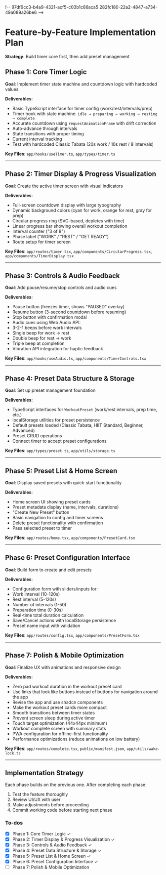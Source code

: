 !-- 97df9cc3-b4a9-4321-acf5-c03b1c86aca5 282fc180-22a2-4847-a734-49a089a26be6 -->

# Feature-by-Feature Implementation Plan

**Strategy**: Build timer core first, then add preset management

## Phase 1: Core Timer Logic

**Goal**: Implement timer state machine and countdown logic with hardcoded values

**Deliverables**:

- Basic TypeScript interface for timer config (work/rest/intervals/prep)
- Timer hook with state machine: `idle → preparing → working → resting → complete`
- Accurate countdown using `requestAnimationFrame` with drift correction
- Auto-advance through intervals
- State transitions with proper timing
- Current interval tracking
- Test with hardcoded Classic Tabata (20s work / 10s rest / 8 intervals)

**Key Files**: `app/hooks/useTimer.ts`, `app/types/timer.ts`

---

## Phase 2: Timer Display & Progress Visualization

**Goal**: Create the active timer screen with visual indicators

**Deliverables**:

- Full-screen countdown display with large typography
- Dynamic background colors (cyan for work, orange for rest, gray for prep)
- Circular progress ring (SVG-based, depletes with time)
- Linear progress bar showing overall workout completion
- Interval counter ("3 of 8")
- Phase label ("WORK" / "REST" / "GET READY")
- Route setup for timer screen

**Key Files**: `app/routes/timer.tsx`, `app/components/CircularProgress.tsx`, `app/components/TimerDisplay.tsx`

---

## Phase 3: Controls & Audio Feedback

**Goal**: Add pause/resume/stop controls and audio cues

**Deliverables**:

- Pause button (freezes timer, shows "PAUSED" overlay)
- Resume button (3-second countdown before resuming)
- Stop button with confirmation modal
- Audio cues using Web Audio API:
- 3-2-1 beeps before work intervals
- Single beep for work → rest
- Double beep for rest → work
- Triple beep at completion
- Vibration API integration for haptic feedback

**Key Files**: `app/hooks/useAudio.ts`, `app/components/TimerControls.tsx`

---

## Phase 4: Preset Data Structure & Storage

**Goal**: Set up preset management foundation

**Deliverables**:

- TypeScript interfaces for `WorkoutPreset` (work/rest intervals, prep time, etc.)
- localStorage utilities for preset persistence
- Default presets loaded (Classic Tabata, HIIT Standard, Beginner, Advanced)
- Preset CRUD operations
- Connect timer to accept preset configurations

**Key Files**: `app/types/preset.ts`, `app/utils/storage.ts`

---

## Phase 5: Preset List & Home Screen

**Goal**: Display saved presets with quick-start functionality

**Deliverables**:

- Home screen UI showing preset cards
- Preset metadata display (name, intervals, durations)
- "Create New Preset" button
- Basic navigation to config and timer screens
- Delete preset functionality with confirmation
- Pass selected preset to timer

**Key Files**: `app/routes/home.tsx`, `app/components/PresetCard.tsx`

---

## Phase 6: Preset Configuration Interface

**Goal**: Build form to create and edit presets

**Deliverables**:

- Configuration form with sliders/inputs for:
- Work interval (10-120s)
- Rest interval (5-120s)
- Number of intervals (1-50)
- Preparation time (0-30s)
- Real-time total duration calculation
- Save/Cancel actions with localStorage persistence
- Preset name input with validation

**Key Files**: `app/routes/config.tsx`, `app/components/PresetForm.tsx`

---

## Phase 7: Polish & Mobile Optimization

**Goal**: Finalize UX with animations and responsive design

**Deliverables**:

- Zero pad workout duration in the workout preset card
- Use links that look like buttons instead of buttons for navigation around the app
- Revise the app and use shadcn components
- Make the workout preset cards more compact
- Smooth transitions between timer states
- Prevent screen sleep during active timer
- Touch target optimization (44x44px minimum)
- Workout complete screen with summary stats
- PWA configuration for offline-first functionality
- Performance optimizations (reduce animations on low battery)

**Key Files**: `app/routes/complete.tsx`, `public/manifest.json`, `app/utils/wake-lock.ts`

---

## Implementation Strategy

Each phase builds on the previous one. After completing each phase:

1. Test the feature thoroughly
2. Review UI/UX with user
3. Make adjustments before proceeding
4. Commit working code before starting next phase

### To-dos

- [x] Phase 1: Core Timer Logic ✓
- [x] Phase 2: Timer Display & Progress Visualization ✓
- [x] Phase 3: Controls & Audio Feedback ✓
- [x] Phase 4: Preset Data Structure & Storage ✓
- [x] Phase 5: Preset List & Home Screen ✓
- [x] Phase 6: Preset Configuration Interface ✓
- [ ] Phase 7: Polish & Mobile Optimization

